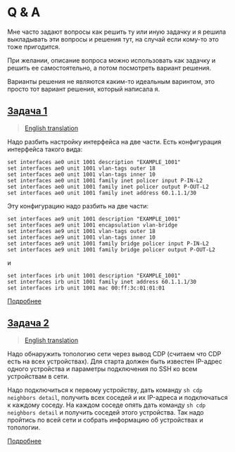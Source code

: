 # Q & A

Мне часто задают вопросы как решить ту или иную задачку и я решила
выкладывать эти вопросы и решения тут, на случай если кому-то это тоже пригодится.

При желании, описание вопроса можно использовать как задачку и решить ее самостоятельно,
а потом посмотреть вариант решения.

Варианты решения не являются каким-то идеальным варинтом, это просто тот вариант решения,
который написала я.

## [Задача 1](https://github.com/natenka/q_and_a/tree/main/code/01_convert_interface_cfg)

> [English translation](https://github.com/natenka/q_and_a/blob/main/code/01_convert_interface_cfg/README_ENG.md)

Надо разбить настройку интерфейса на две части.
Есть конфигурация интерфейса такого вида:

```
set interfaces ae0 unit 1001 description "EXAMPLE_1001"
set interfaces ae0 unit 1001 vlan-tags outer 18
set interfaces ae0 unit 1001 vlan-tags inner 10
set interfaces ae0 unit 1001 family inet policer input P-IN-L2
set interfaces ae0 unit 1001 family inet policer output P-OUT-L2
set interfaces ae0 unit 1001 family inet address 60.1.1.1/30
```

Эту конфигурацию надо разбить на две части:

```
set interfaces ae9 unit 1001 description "EXAMPLE_1001"
set interfaces ae9 unit 1001 encapsulation vlan-bridge
set interfaces ae9 unit 1001 vlan-tags outer 18
set interfaces ae9 unit 1001 vlan-tags inner 10
set interfaces ae9 unit 1001 family bridge policer input P-IN-L2
set interfaces ae9 unit 1001 family bridge policer output P-OUT-L2
```

и
```
set interfaces irb unit 1001 description "EXAMPLE_1001"
set interfaces irb unit 1001 family inet address 60.1.1.1/30
set interfaces irb unit 1001 mac 00:ff:3c:01:01:01
```

[Подробнее](https://github.com/natenka/q_and_a/tree/main/code/01_convert_interface_cfg)

## [Задача 2](https://github.com/natenka/q_and_a/tree/main/code/02_explore_network_map)

> [English translation](https://github.com/natenka/q_and_a/blob/main/code/02_explore_network_map/README_ENG.md)

Надо обнаружить топологию сети через вывод CDP (считаем что CDP есть на всех устройствах).
Для старта должен быть известен IP-адрес одного устройства и параметры подключения
по SSH ко всем устройствам в сети.

Надо подключиться к первому устройству, дать команду ``sh cdp neighbors detail``, получить
всех соседей и их IP-адреса и подключаться к каждому соседу.
На каждом соседе опять дать команду ``sh cdp neighbors detail`` и получить соседей этого устройства.
Так надо пройтись по всей сети и собрать информацию об устройствах и топологии.


[Подробнее](https://github.com/natenka/q_and_a/tree/main/code/02_explore_network_map)

